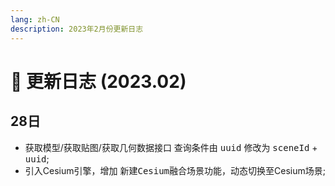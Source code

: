 ```yaml
---
lang: zh-CN
description: 2023年2月份更新日志
---
```


# :date: 更新日志 (2023.02)

## 28日
* 获取模型/获取贴图/获取几何数据接口 查询条件由 <kbd>uuid</kbd> 修改为 <kbd>sceneId</kbd> + <kbd>uuid</kbd>;
* 引入Cesium引擎，增加 <kbd>新建Cesium融合场景</kbd>功能，动态切换至Cesium场景;
